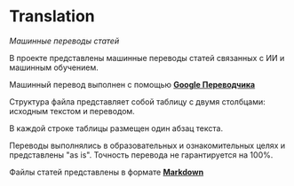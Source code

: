 # Translation
*Машинные переводы статей*

В проекте представлены машинные переводы статей связанных с ИИ и машинным обучением.

Машинный перевод выполнен с помощью **[Google Переводчика](https://translate.google.ru)**

Структура файла представляет собой таблицу с двумя столбцами: исходным текстом и переводом.

В каждой строке таблицы размещен один абзац текста.

Переводы выполнялись в образовательных и ознакомительных целях и представлены "as is". Точность перевода не гарантируется на 100%.

Файлы статей представлены в формате **[Markdown](https://ru.wikipedia.org/wiki/Markdown)**

